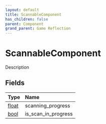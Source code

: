 ```yaml
---
layout: default
title: ScannableComponent
has_children: false
parent: Component
grand_parent: Game Reflection
---
```

# ScannableComponent
Description 

## Fields
| Type | Name |
|:-------------|:--------------|
| [float](/game-reflection/components/float.md) | scanning_progress |
| [bool](/game-reflection/components/bool.md) | is_scan_in_progress |
